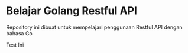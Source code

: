 # Belajar Golang Restful API

Repository ini dibuat untuk mempelajari penggunaan
Restful API dengan bahasa Go

Test Ini
